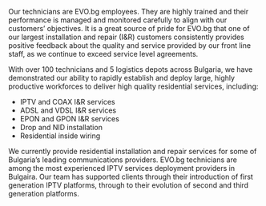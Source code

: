 Our technicians are EVO.bg employees. They are highly trained and their performance is managed and monitored carefully to align with our customers’ objectives. It is a great source of pride for EVO.bg that one of our largest installation and repair (I&R) customers consistently provides positive feedback about the quality and service provided by our front line staff, as we continue to exceed service level agreements.

With over 100 technicians and 5 logistics depots across Bulgaria, we have demonstrated our ability to rapidly establish and deploy large, highly productive workforces to deliver high quality residential services, including:

* IPTV and COAX I&R services
* ADSL and VDSL I&R services
* EPON and GPON I&R services
* Drop and NID installation
* Residential inside wiring

We currently provide residential installation and repair services for some of Bulgaria’s leading communications providers. EVO.bg technicians are among the most experienced IPTV services deployment providers in Bulgaira. Our team has supported clients through their introduction of first generation IPTV platforms, through to their evolution of second and third generation platforms.